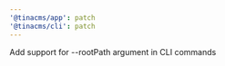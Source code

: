 ```yaml
---
'@tinacms/app': patch
'@tinacms/cli': patch
---
```


Add support for --rootPath argument in CLI commands

